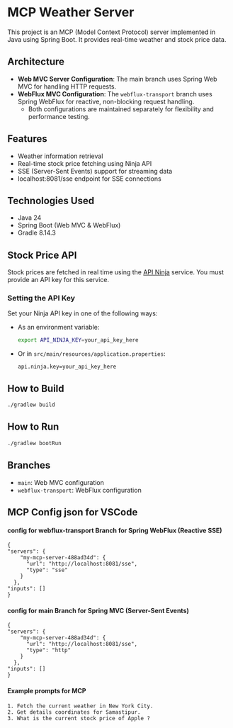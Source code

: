 # MCP Weather Server

This project is an MCP (Model Context Protocol) server implemented in Java using Spring Boot. It provides real-time weather and stock price data.

## Architecture

- **Web MVC Server Configuration**: The main branch uses Spring Web MVC for handling HTTP requests.
- **WebFlux MVC Configuration**: The `webflux-transport` branch uses Spring WebFlux for reactive, non-blocking request handling.
  - Both configurations are maintained separately for flexibility and performance testing.

## Features
- Weather information retrieval
- Real-time stock price fetching using Ninja API
- SSE (Server-Sent Events) support for streaming data
- localhost:8081/sse endpoint for SSE connections

## Technologies Used
- Java 24
- Spring Boot (Web MVC & WebFlux)
- Gradle 8.14.3

## Stock Price API
Stock prices are fetched in real time using the [API Ninja](https://api-ninjas.com/api/stock-price) service. You must provide an API key for this service.

### Setting the API Key
Set your Ninja API key in one of the following ways:

- As an environment variable:
  ```bash
  export API_NINJA_KEY=your_api_key_here
  ```
- Or in `src/main/resources/application.properties`:
  ```properties
  api.ninja.key=your_api_key_here
  ```

## How to Build
```bash
./gradlew build
```

## How to Run
```bash
./gradlew bootRun
```

## Branches
- `main`: Web MVC configuration
- `webflux-transport`: WebFlux configuration

## MCP Config json for VSCode

#### config for webflux-transport Branch for Spring WebFlux (Reactive SSE)
```
{
"servers": {
    "my-mcp-server-488ad34d": {
      "url": "http://localhost:8081/sse",
      "type": "sse"
    }
  },
"inputs": []
}
```
#### config for main Branch for Spring MVC (Server-Sent Events)
```
{
"servers": {
    "my-mcp-server-488ad34d": {
      "url": "http://localhost:8081/sse",
      "type": "http"
    }
  },
"inputs": []
}
```

#### Example prompts for MCP
```
1. Fetch the current weather in New York City.
2. Get details coordinates for Samastipur.
3. What is the current stock price of Apple ?
```

